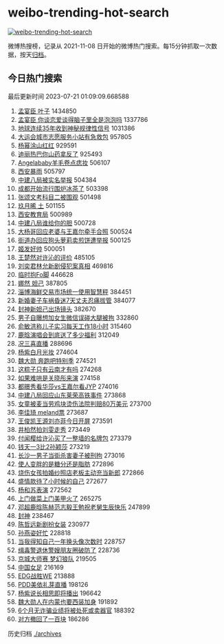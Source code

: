 # weibo-trending-hot-search

[![weibo-trending-hot-search](https://github.com/ameizi/weibo-trending-hot-search/actions/workflows/ci.yml/badge.svg)](https://github.com/ameizi/weibo-trending-hot-search/actions/workflows/ci.yml)

微博热搜榜，记录从 2021-11-08 日开始的微博热门搜索。每15分钟抓取一次数据，按天[归档](./archives)。

## 今日热门搜索

<!-- BEGIN --> 
最后更新时间 2023-07-21 01:09:09.668588 
1. [孟宴臣 叶子](https://s.weibo.com/weibo?q=%E5%AD%9F%E5%AE%B4%E8%87%A3%20%E5%8F%B6%E5%AD%90&t=31&band_rank=6&Refer=top) 1434850
1. [孟宴臣 你谈恋爱谈得脑子里全是泡泡吗](https://s.weibo.com/weibo?q=%E5%AD%9F%E5%AE%B4%E8%87%A3%20%E4%BD%A0%E8%B0%88%E6%81%8B%E7%88%B1%E8%B0%88%E5%BE%97%E8%84%91%E5%AD%90%E9%87%8C%E5%85%A8%E6%98%AF%E6%B3%A1%E6%B3%A1%E5%90%97&t=31&band_rank=1&Refer=top) 1337786
1. [地球连续35年收到神秘规律性信号](https://s.weibo.com/weibo?q=%23%E5%9C%B0%E7%90%83%E8%BF%9E%E7%BB%AD35%E5%B9%B4%E6%94%B6%E5%88%B0%E7%A5%9E%E7%A7%98%E8%A7%84%E5%BE%8B%E6%80%A7%E4%BF%A1%E5%8F%B7%23&t=31&band_rank=2&Refer=top) 1031386
1. [大运会城市志愿服务小站有急救包](https://s.weibo.com/weibo?q=%23%E5%A4%A7%E8%BF%90%E4%BC%9A%E5%9F%8E%E5%B8%82%E5%BF%97%E6%84%BF%E6%9C%8D%E5%8A%A1%E5%B0%8F%E7%AB%99%E6%9C%89%E6%80%A5%E6%95%91%E5%8C%85%23&t=31&band_rank=3&Refer=top) 957805
1. [杨幂涂山红红](https://s.weibo.com/weibo?q=%23%E6%9D%A8%E5%B9%82%E6%B6%82%E5%B1%B1%E7%BA%A2%E7%BA%A2%23&t=31&band_rank=4&Refer=top) 929591
1. [迪丽热巴你山药拿反了](https://s.weibo.com/weibo?q=%23%E8%BF%AA%E4%B8%BD%E7%83%AD%E5%B7%B4%E4%BD%A0%E5%B1%B1%E8%8D%AF%E6%8B%BF%E5%8F%8D%E4%BA%86%23&t=31&band_rank=5&Refer=top) 925493
1. [Angelababy羊毛卷点痣妆](https://s.weibo.com/weibo?q=%23Angelababy%E7%BE%8A%E6%AF%9B%E5%8D%B7%E7%82%B9%E7%97%A3%E5%A6%86%23&t=31&band_rank=16&Refer=top) 506107
1. [西安暴雨](https://s.weibo.com/weibo?q=%E8%A5%BF%E5%AE%89%E6%9A%B4%E9%9B%A8&t=31&band_rank=20&Refer=top) 505797
1. [中建八局被实名举报](https://s.weibo.com/weibo?q=%23%E4%B8%AD%E5%BB%BA%E5%85%AB%E5%B1%80%E8%A2%AB%E5%AE%9E%E5%90%8D%E4%B8%BE%E6%8A%A5%23&t=31&band_rank=7&Refer=top) 504384
1. [成都开始流行围炉冰茶了](https://s.weibo.com/weibo?q=%23%E6%88%90%E9%83%BD%E5%BC%80%E5%A7%8B%E6%B5%81%E8%A1%8C%E5%9B%B4%E7%82%89%E5%86%B0%E8%8C%B6%E4%BA%86%23&t=31&band_rank=19&Refer=top) 503398
1. [张颂文考科目二被围观](https://s.weibo.com/weibo?q=%23%E5%BC%A0%E9%A2%82%E6%96%87%E8%80%83%E7%A7%91%E7%9B%AE%E4%BA%8C%E8%A2%AB%E5%9B%B4%E8%A7%82%23&t=31&band_rank=11&Refer=top) 501498
1. [玖月晞 土](https://s.weibo.com/weibo?q=%E7%8E%96%E6%9C%88%E6%99%9E%20%E5%9C%9F&t=31&band_rank=8&Refer=top) 501155
1. [西安教育局](https://s.weibo.com/weibo?q=%23%E8%A5%BF%E5%AE%89%E6%95%99%E8%82%B2%E5%B1%80%23&t=31&band_rank=12&Refer=top) 500989
1. [中建八局谁给你的胆](https://s.weibo.com/weibo?q=%23%E4%B8%AD%E5%BB%BA%E5%85%AB%E5%B1%80%E8%B0%81%E7%BB%99%E4%BD%A0%E7%9A%84%E8%83%86%23&t=31&band_rank=13&Refer=top) 500728
1. [大杨哥回应老婆与王嘉尔牵手合照](https://s.weibo.com/weibo?q=%23%E5%A4%A7%E6%9D%A8%E5%93%A5%E5%9B%9E%E5%BA%94%E8%80%81%E5%A9%86%E4%B8%8E%E7%8E%8B%E5%98%89%E5%B0%94%E7%89%B5%E6%89%8B%E5%90%88%E7%85%A7%23&t=31&band_rank=14&Refer=top) 500524
1. [街道办回应狗头萝莉卖煎饼遭举报](https://s.weibo.com/weibo?q=%23%E8%A1%97%E9%81%93%E5%8A%9E%E5%9B%9E%E5%BA%94%E7%8B%97%E5%A4%B4%E8%90%9D%E8%8E%89%E5%8D%96%E7%85%8E%E9%A5%BC%E9%81%AD%E4%B8%BE%E6%8A%A5%23&t=31&band_rank=17&Refer=top) 500125
1. [姬发好帅](https://s.weibo.com/weibo?q=%E5%A7%AC%E5%8F%91%E5%A5%BD%E5%B8%85&t=31&band_rank=15&Refer=top) 500051
1. [王楚然对许沁的评价](https://s.weibo.com/weibo?q=%23%E7%8E%8B%E6%A5%9A%E7%84%B6%E5%AF%B9%E8%AE%B8%E6%B2%81%E7%9A%84%E8%AF%84%E4%BB%B7%23&t=31&band_rank=28&Refer=top) 485105
1. [刘奕君林允新剧侵犯案真相](https://s.weibo.com/weibo?q=%23%E5%88%98%E5%A5%95%E5%90%9B%E6%9E%97%E5%85%81%E6%96%B0%E5%89%A7%E4%BE%B5%E7%8A%AF%E6%A1%88%E7%9C%9F%E7%9B%B8%23&t=31&band_rank=26&Refer=top) 469816
1. [临时抱Fo脚](https://s.weibo.com/weibo?q=%E4%B8%B4%E6%97%B6%E6%8A%B1Fo%E8%84%9A&t=31&band_rank=9&Refer=top) 446628
1. [娜然 妲己](https://s.weibo.com/weibo?q=%E5%A8%9C%E7%84%B6%20%E5%A6%B2%E5%B7%B1&t=31&band_rank=36&Refer=top) 387805
1. [淄博海鲜交易市场统一使用智慧秤](https://s.weibo.com/weibo?q=%23%E6%B7%84%E5%8D%9A%E6%B5%B7%E9%B2%9C%E4%BA%A4%E6%98%93%E5%B8%82%E5%9C%BA%E7%BB%9F%E4%B8%80%E4%BD%BF%E7%94%A8%E6%99%BA%E6%85%A7%E7%A7%A4%23&t=31&band_rank=48&Refer=top) 384451
1. [新婚妻子车祸昏迷7天丈夫忍痛拔管](https://s.weibo.com/weibo?q=%23%E6%96%B0%E5%A9%9A%E5%A6%BB%E5%AD%90%E8%BD%A6%E7%A5%B8%E6%98%8F%E8%BF%B77%E5%A4%A9%E4%B8%88%E5%A4%AB%E5%BF%8D%E7%97%9B%E6%8B%94%E7%AE%A1%23&t=31&band_rank=21&Refer=top) 384077
1. [封神新妲己出场镜头](https://s.weibo.com/weibo?q=%23%E5%B0%81%E7%A5%9E%E6%96%B0%E5%A6%B2%E5%B7%B1%E5%87%BA%E5%9C%BA%E9%95%9C%E5%A4%B4%23&t=31&band_rank=18&Refer=top) 382670
1. [男子自曝想加女生微信误碰大腿被拘](https://s.weibo.com/weibo?q=%23%E7%94%B7%E5%AD%90%E8%87%AA%E6%9B%9D%E6%83%B3%E5%8A%A0%E5%A5%B3%E7%94%9F%E5%BE%AE%E4%BF%A1%E8%AF%AF%E7%A2%B0%E5%A4%A7%E8%85%BF%E8%A2%AB%E6%8B%98%23&t=31&band_rank=24&Refer=top) 332860
1. [俞敏洪称儿子实习每天工作18小时](https://s.weibo.com/weibo?q=%23%E4%BF%9E%E6%95%8F%E6%B4%AA%E7%A7%B0%E5%84%BF%E5%AD%90%E5%AE%9E%E4%B9%A0%E6%AF%8F%E5%A4%A9%E5%B7%A5%E4%BD%9C18%E5%B0%8F%E6%97%B6%23&t=31&band_rank=10&Refer=top) 315460
1. [鹿晗演唱会到底送了多少福利](https://s.weibo.com/weibo?q=%23%E9%B9%BF%E6%99%97%E6%BC%94%E5%94%B1%E4%BC%9A%E5%88%B0%E5%BA%95%E9%80%81%E4%BA%86%E5%A4%9A%E5%B0%91%E7%A6%8F%E5%88%A9%23&t=31&band_rank=41&Refer=top) 312049
1. [况三喜直播](https://s.weibo.com/weibo?q=%E5%86%B5%E4%B8%89%E5%96%9C%E7%9B%B4%E6%92%AD&t=31&band_rank=46&Refer=top) 288696
1. [杨紫白月光妆](https://s.weibo.com/weibo?q=%23%E6%9D%A8%E7%B4%AB%E7%99%BD%E6%9C%88%E5%85%89%E5%A6%86%23&t=31&band_rank=22&Refer=top) 274604
1. [魏大勋 奔跑吧特别季](https://s.weibo.com/weibo?q=%E9%AD%8F%E5%A4%A7%E5%8B%8B%20%E5%A5%94%E8%B7%91%E5%90%A7%E7%89%B9%E5%88%AB%E5%AD%A3&t=31&band_rank=23&Refer=top) 274521
1. [这粽子只有云南才有吗](https://s.weibo.com/weibo?q=%E8%BF%99%E7%B2%BD%E5%AD%90%E5%8F%AA%E6%9C%89%E4%BA%91%E5%8D%97%E6%89%8D%E6%9C%89%E5%90%97&t=31&band_rank=25&Refer=top) 274268
1. [如果难哄是关晓彤来演](https://s.weibo.com/weibo?q=%23%E5%A6%82%E6%9E%9C%E9%9A%BE%E5%93%84%E6%98%AF%E5%85%B3%E6%99%93%E5%BD%A4%E6%9D%A5%E6%BC%94%23&t=31&band_rank=26&Refer=top) 274158
1. [都暻秀看华莎vs王嘉尔看JYP](https://s.weibo.com/weibo?q=%23%E9%83%BD%E6%9A%BB%E7%A7%80%E7%9C%8B%E5%8D%8E%E8%8E%8Evs%E7%8E%8B%E5%98%89%E5%B0%94%E7%9C%8BJYP%23&t=31&band_rank=27&Refer=top) 274016
1. [中建八局回应山东莱荣高铁事件](https://s.weibo.com/weibo?q=%23%E4%B8%AD%E5%BB%BA%E5%85%AB%E5%B1%80%E5%9B%9E%E5%BA%94%E5%B1%B1%E4%B8%9C%E8%8E%B1%E8%8D%A3%E9%AB%98%E9%93%81%E4%BA%8B%E4%BB%B6%23&t=31&band_rank=29&Refer=top) 273868
1. [女童被麦当劳鸡块烫伤法院判赔80万美元](https://s.weibo.com/weibo?q=%23%E5%A5%B3%E7%AB%A5%E8%A2%AB%E9%BA%A6%E5%BD%93%E5%8A%B3%E9%B8%A1%E5%9D%97%E7%83%AB%E4%BC%A4%E6%B3%95%E9%99%A2%E5%88%A4%E8%B5%9480%E4%B8%87%E7%BE%8E%E5%85%83%23&t=31&band_rank=30&Refer=top) 273700
1. [李佳琦 meland票](https://s.weibo.com/weibo?q=%E6%9D%8E%E4%BD%B3%E7%90%A6%20meland%E7%A5%A8&t=31&band_rank=31&Refer=top) 273687
1. [王俊凯王源刘亦菲今日开屏](https://s.weibo.com/weibo?q=%23%E7%8E%8B%E4%BF%8A%E5%87%AF%E7%8E%8B%E6%BA%90%E5%88%98%E4%BA%A6%E8%8F%B2%E4%BB%8A%E6%97%A5%E5%BC%80%E5%B1%8F%23&t=31&band_rank=32&Refer=top) 273591
1. [井柏然拍刘雯走秀](https://s.weibo.com/weibo?q=%23%E4%BA%95%E6%9F%8F%E7%84%B6%E6%8B%8D%E5%88%98%E9%9B%AF%E8%B5%B0%E7%A7%80%23&t=31&band_rank=33&Refer=top) 273449
1. [付闻樱给许沁买了一整墙的名牌包](https://s.weibo.com/weibo?q=%23%E4%BB%98%E9%97%BB%E6%A8%B1%E7%BB%99%E8%AE%B8%E6%B2%81%E4%B9%B0%E4%BA%86%E4%B8%80%E6%95%B4%E5%A2%99%E7%9A%84%E5%90%8D%E7%89%8C%E5%8C%85%23&t=31&band_rank=34&Refer=top) 273379
1. [钱天一3比2孙颖莎](https://s.weibo.com/weibo?q=%23%E9%92%B1%E5%A4%A9%E4%B8%803%E6%AF%942%E5%AD%99%E9%A2%96%E8%8E%8E%23&t=31&band_rank=35&Refer=top) 273219
1. [长沙一男子当街杀害妻子被刑拘](https://s.weibo.com/weibo?q=%23%E9%95%BF%E6%B2%99%E4%B8%80%E7%94%B7%E5%AD%90%E5%BD%93%E8%A1%97%E6%9D%80%E5%AE%B3%E5%A6%BB%E5%AD%90%E8%A2%AB%E5%88%91%E6%8B%98%23&t=31&band_rank=37&Refer=top) 273016
1. [使人变胖的是糖分还是脂肪](https://s.weibo.com/weibo?q=%23%E4%BD%BF%E4%BA%BA%E5%8F%98%E8%83%96%E7%9A%84%E6%98%AF%E7%B3%96%E5%88%86%E8%BF%98%E6%98%AF%E8%84%82%E8%82%AA%23&t=31&band_rank=38&Refer=top) 272896
1. [烧伤女孩拍婚纱照店老板主动充当新郎](https://s.weibo.com/weibo?q=%23%E7%83%A7%E4%BC%A4%E5%A5%B3%E5%AD%A9%E6%8B%8D%E5%A9%9A%E7%BA%B1%E7%85%A7%E5%BA%97%E8%80%81%E6%9D%BF%E4%B8%BB%E5%8A%A8%E5%85%85%E5%BD%93%E6%96%B0%E9%83%8E%23&t=31&band_rank=39&Refer=top) 272866
1. [盛情款待了小时候的自己](https://s.weibo.com/weibo?q=%23%E7%9B%9B%E6%83%85%E6%AC%BE%E5%BE%85%E4%BA%86%E5%B0%8F%E6%97%B6%E5%80%99%E7%9A%84%E8%87%AA%E5%B7%B1%23&t=31&band_rank=40&Refer=top) 272677
1. [杨和苏表演](https://s.weibo.com/weibo?q=%E6%9D%A8%E5%92%8C%E8%8B%8F%E8%A1%A8%E6%BC%94&t=31&band_rank=42&Refer=top) 272562
1. [上门做菜上门美甲火了](https://s.weibo.com/weibo?q=%23%E4%B8%8A%E9%97%A8%E5%81%9A%E8%8F%9C%E4%B8%8A%E9%97%A8%E7%BE%8E%E7%94%B2%E7%81%AB%E4%BA%86%23&t=31&band_rank=34&Refer=top) 265275
1. [邓超鹿晗陈赫范志毅王勉祝老舅生辰快乐](https://s.weibo.com/weibo?q=%23%E9%82%93%E8%B6%85%E9%B9%BF%E6%99%97%E9%99%88%E8%B5%AB%E8%8C%83%E5%BF%97%E6%AF%85%E7%8E%8B%E5%8B%89%E7%A5%9D%E8%80%81%E8%88%85%E7%94%9F%E8%BE%B0%E5%BF%AB%E4%B9%90%23&t=31&band_rank=43&Refer=top) 247899
1. [封神](https://s.weibo.com/weibo?q=%E5%B0%81%E7%A5%9E&t=31&band_rank=44&Refer=top) 238467
1. [陈哲远新剧扮女装](https://s.weibo.com/weibo?q=%23%E9%99%88%E5%93%B2%E8%BF%9C%E6%96%B0%E5%89%A7%E6%89%AE%E5%A5%B3%E8%A3%85%23&t=31&band_rank=45&Refer=top) 230977
1. [孙燕姿好忙](https://s.weibo.com/weibo?q=%23%E5%AD%99%E7%87%95%E5%A7%BF%E5%A5%BD%E5%BF%99%23&t=31&band_rank=47&Refer=top) 228818
1. [当我得知自己一年换头像次数时](https://s.weibo.com/weibo?q=%23%E5%BD%93%E6%88%91%E5%BE%97%E7%9F%A5%E8%87%AA%E5%B7%B1%E4%B8%80%E5%B9%B4%E6%8D%A2%E5%A4%B4%E5%83%8F%E6%AC%A1%E6%95%B0%E6%97%B6%23&t=31&band_rank=49&Refer=top) 228757
1. [缉毒警退休警嫂朋友圈破防了](https://s.weibo.com/weibo?q=%23%E7%BC%89%E6%AF%92%E8%AD%A6%E9%80%80%E4%BC%91%E8%AD%A6%E5%AB%82%E6%9C%8B%E5%8F%8B%E5%9C%88%E7%A0%B4%E9%98%B2%E4%BA%86%23&t=31&band_rank=50&Refer=top) 228736
1. [京城大师赛 梦幻狼队](https://s.weibo.com/weibo?q=%E4%BA%AC%E5%9F%8E%E5%A4%A7%E5%B8%88%E8%B5%9B%20%E6%A2%A6%E5%B9%BB%E7%8B%BC%E9%98%9F&t=31&band_rank=39&Refer=top) 219505
1. [中国女足](https://s.weibo.com/weibo?q=%E4%B8%AD%E5%9B%BD%E5%A5%B3%E8%B6%B3&t=31&band_rank=46&Refer=top) 216169
1. [EDG战胜WE](https://s.weibo.com/weibo?q=%23EDG%E6%88%98%E8%83%9CWE%23&t=31&band_rank=47&Refer=top) 213888
1. [PDD美依礼芽直播](https://s.weibo.com/weibo?q=%23PDD%E7%BE%8E%E4%BE%9D%E7%A4%BC%E8%8A%BD%E7%9B%B4%E6%92%AD%23&t=31&band_rank=34&Refer=top) 198126
1. [杨紫说长相思即将播出](https://s.weibo.com/weibo?q=%23%E6%9D%A8%E7%B4%AB%E8%AF%B4%E9%95%BF%E7%9B%B8%E6%80%9D%E5%8D%B3%E5%B0%86%E6%92%AD%E5%87%BA%23&t=31&band_rank=36&Refer=top) 196642
1. [魏大勋人在内蒙也要西装加身](https://s.weibo.com/weibo?q=%23%E9%AD%8F%E5%A4%A7%E5%8B%8B%E4%BA%BA%E5%9C%A8%E5%86%85%E8%92%99%E4%B9%9F%E8%A6%81%E8%A5%BF%E8%A3%85%E5%8A%A0%E8%BA%AB%23&t=31&band_rank=43&Refer=top) 191892
1. [6个月无诈骗业绩将被处死或卖器官](https://s.weibo.com/weibo?q=%236%E4%B8%AA%E6%9C%88%E6%97%A0%E8%AF%88%E9%AA%97%E4%B8%9A%E7%BB%A9%E5%B0%86%E8%A2%AB%E5%A4%84%E6%AD%BB%E6%88%96%E5%8D%96%E5%99%A8%E5%AE%98%23&t=31&band_rank=47&Refer=top) 188392
1. [对方撤回了一百块](https://s.weibo.com/weibo?q=%23%E5%AF%B9%E6%96%B9%E6%92%A4%E5%9B%9E%E4%BA%86%E4%B8%80%E7%99%BE%E5%9D%97%23&t=31&band_rank=50&Refer=top) 186286
<!-- END -->

历史归档 [./archives](./archives)


